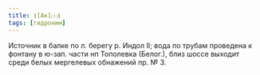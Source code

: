 ```yaml
---
title: ⦗[Ак]⒯⦘
tags: [гидроним]
---
```


Источник в балке по л. берегу р. Индол II; вода по трубам проведена к фонтану в
ю-зап. части нп Тополевка (Белог.), близ шоссе выходит среди белых мергелевых
обнажений пр. № 3.
